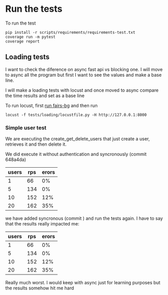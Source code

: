 # Run the tests

To run the test

```
pip install -r scripts/requirements/requirements-test.txt 
coverage run -m pytest
coverage report
```

## Loading tests

I want to check the diference on async fast api vs blocking one. I will move to async all the program but first I want to see the values and make a base line.

I will make a loading tests with locust and once moved to async compare the time results and set as a base line

To run locust, first [run fairs-bg](../scripts/README.md) and then run

```
locust -f tests/loading/locustfile.py -H http://127.0.0.1:8000 
```

### Simple user test

We are executing the create_get_delete_users  that just create a user, retrieves it and then delete it.

We did execute it without authentication and syncronously (commit 648a4da)

| users | rps | erors |
|-------|-----|-------|
| 1     | 66  | 0%    |
| 5     | 134 | 0%    |
| 10    | 152 | 12%   |
| 20    | 162 | 35%   |

we have added syncronous (commit ) and run the tests again. I have to say that the results really impacted me:

| users | rps | erors |
|-------|-----|-------|
| 1     | 66  | 0%    |
| 5     | 134 | 0%    |
| 10    | 152 | 12%   |
| 20    | 162 | 35%   |

Really much worst. I would keep with async just for learning purposes but the results somehow hit me hard